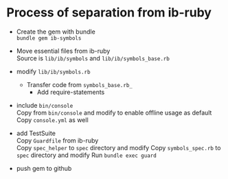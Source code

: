 Process of separation from ib-ruby
==================================

* Create the gem with bundle  
  `bundle gem ib-symbols` 

* Move essential files from ib-ruby  
  Source is `lib/ib/symbols` and `lib/ib/symbols_base.rb`
	
* modify `lib/ib/symbols.rb`  
  * Transfer code from `symbols_base.rb_`
	* Add require-statements

* include `bin/console`  
  Copy from `bin/console` and modify to enable offline usage as default  
	Copy `console.yml` as well

* add TestSuite  
  Copy `Guardfile` from ib-ruby  
	Copy `spec_helper` to `spec` directory and modify
	Copy `symbols_spec.rb` to `spec` directory and modify
	Run `bundle exec guard` 

* push gem to github



  
